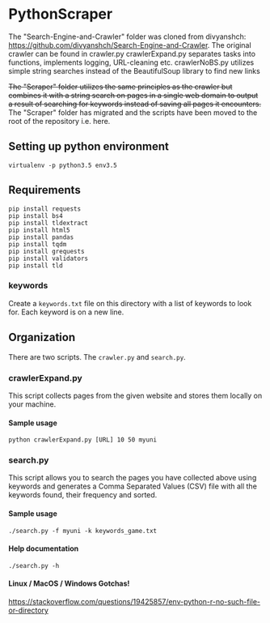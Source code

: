 # PythonScraper

The "Search-Engine-and-Crawler" folder was cloned from divyanshch: https://github.com/divyanshch/Search-Engine-and-Crawler.
The original crawler can be found in crawler.py
crawlerExpand.py separates tasks into functions, implements logging, URL-cleaning etc.
crawlerNoBS.py utilizes simple string searches instead of the BeautifulSoup library to find new links

~~The "Scraper" folder utilizes the same principles as the crawler but combines it with a string search on pages in a single web domain to output a result of searching for keywords instead of saving all pages it encounters.~~ The "Scraper" folder has migrated and the scripts have been moved to the root of the repository i.e. here.

## Setting up python environment
```
virtualenv -p python3.5 env3.5
```

## Requirements
```
pip install requests
pip install bs4
pip install tldextract
pip install html5
pip install pandas
pip install tqdm
pip install grequests
pip install validators
pip install tld
```

### keywords
Create a `keywords.txt` file on this directory with a list of keywords to look for. Each keyword is on a new line.

## Organization

There are two scripts. The `crawler.py` and `search.py`.


### crawlerExpand.py

This script collects pages from the given website and stores them locally on your
machine.

#### Sample usage
```
python crawlerExpand.py [URL] 10 50 myuni
```

### search.py

This script allows you to search the pages you have collected above using keywords
and generates a Comma Separated Values (CSV) file with all the keywords found,
their frequency and sorted.

#### Sample usage
```
./search.py -f myuni -k keywords_game.txt
```

####  Help documentation
```
./search.py -h
```


####  Linux / MacOS / Windows Gotchas!


https://stackoverflow.com/questions/19425857/env-python-r-no-such-file-or-directory
